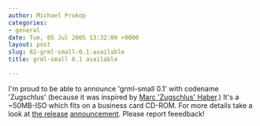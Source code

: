 ```yaml
---
author: Michael Prokop
categories:
- general
date: Tue, 05 Jul 2005 13:32:00 +0000
layout: post
slug: 82-grml-small-0.1-available
title: grml-small 0.1 available

---
```

I'm proud to be able to announce 'grml\-small 0\.1' with codename 'Zugschlus' (because it was inspired by [Marc 'Zugschlus' Haber](http://blog.zugschlus.de/).) It's a \~50MB\-ISO which fits on a business card CD\-ROM. For more details take a look at [the release](http://grml.org/files/README-0.1-small.txt) [announcement](http://grml.org/files/README-0.1-small.txt).
Please report feeedback!
